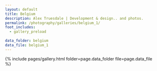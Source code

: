 ```yaml
---
layout: default
title: Belgium
description: Alex Truesdale | Development & design.. and photos.
permalink: /photography/galleries/belgium_1/
foot_includes:
  - gallery_preload
  
data_folder: belgium
data_file: belgium_1
---
```

{% include pages/gallery.html folder=page.data_folder file=page.data_file %}
